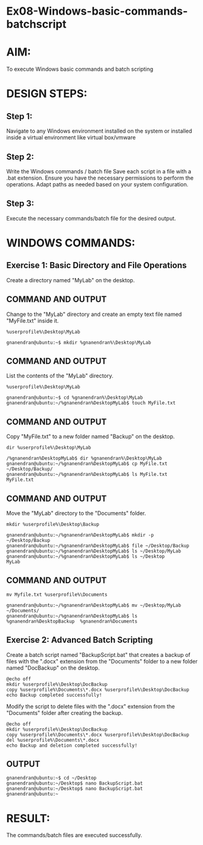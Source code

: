 # Ex08-Windows-basic-commands-batchscript

# AIM:
To execute Windows basic commands and batch scripting

# DESIGN STEPS:

## Step 1:
Navigate to any Windows environment installed on the system or installed inside a virtual environment like virtual box/vmware 

## Step 2:
Write the Windows commands / batch file
Save each script in a file with a .bat extension.
Ensure you have the necessary permissions to perform the operations.
Adapt paths as needed based on your system configuration.

## Step 3:
Execute the necessary commands/batch file for the desired output. 

# WINDOWS COMMANDS:
## Exercise 1: Basic Directory and File Operations
Create a directory named "MyLab" on the desktop.

## COMMAND AND OUTPUT
Change to the "MyLab" directory and create an empty text file named "MyFile.txt" inside it.
```
%userprofile%\Desktop\MyLab
```
```
gnanendran@ubuntu:~$ mkdir %gnanendran%\Desktop\MyLab
```
## COMMAND AND OUTPUT
List the contents of the "MyLab" directory.
```
%userprofile%\Desktop\MyLab
```
```
gnanendran@ubuntu:~$ cd %gnanendran%\Desktop\MyLab
gnanendran@ubuntu:~/%gnanendran%DesktopMyLab$ touch MyFile.txt
```
## COMMAND AND OUTPUT
Copy "MyFile.txt" to a new folder named "Backup" on the desktop.
```
dir %userprofile%\Desktop\MyLab
```
```
/%gnanendran%DesktopMyLab$ dir %gnanendran%\Desktop\MyLab
gnanendran@ubuntu:~/%gnanendran%DesktopMyLab$ cp MyFile.txt ~/Desktop/Backup/
gnanendran@ubuntu:~/%gnanendran%DesktopMyLab$ ls MyFile.txt
MyFile.txt
```
## COMMAND AND OUTPUT
Move the "MyLab" directory to the "Documents" folder.
```
mkdir %userprofile%\Desktop\Backup 
```
```
gnanendran@ubuntu:~/%gnanendran%DesktopMyLab$ mkdir -p ~/Desktop/Backup
gnanendran@ubuntu:~/%gnanendran%DesktopMyLab$ file ~/Desktop/Backup
gnanendran@ubuntu:~/%gnanendran%DesktopMyLab$ ls ~/Desktop/MyLab
gnanendran@ubuntu:~/%gnanendran%DesktopMyLab$ ls ~/Desktop
MyLab
```
## COMMAND AND OUTPUT
```
mv Myfile.txt %userprofile%\Documents
```
```
gnanendran@ubuntu:~/%gnanendran%DesktopMyLab$ mv ~/Desktop/MyLab ~/Documents/
gnanendran@ubuntu:~/%gnanendran%DesktopMyLab$ ls
%gnanendran%DesktopBackup  %gnanendran%Documents
```
## Exercise 2: Advanced Batch Scripting
Create a batch script named "BackupScript.bat" that creates a backup of files with the ".docx" extension from the "Documents" folder to a new folder named "DocBackup" on the desktop.
```
@echo off
mkdir %userprofile%\Desktop\DocBackup
copy %userprofile%\Documents\*.docx %userprofile%\Desktop\DocBackup
echo Backup completed successfully!
```
Modify the script to delete files with the ".docx" extension from the "Documents" folder after creating the backup.
```
@echo off
mkdir %userprofile%\Desktop\DocBackup
copy %userprofile%\Documents\*.docx %userprofile%\Desktop\DocBackup
del %userprofile%\Documents\*.docx
echo Backup and deletion completed successfully!
```
## OUTPUT
```
gnanendran@ubuntu:~$ cd ~/Desktop
gnanendran@ubuntu:~/Desktop$ nano BackupScript.bat
gnanendran@ubuntu:~/Desktop$ nano BackupScript.bat
gnanendran@ubuntu:~
```

# RESULT:
The commands/batch files are executed successfully.

